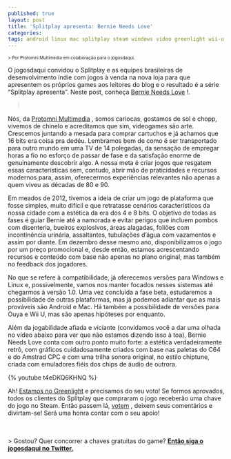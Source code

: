 ```yaml
---
published: true
layout: post
title: 'Splitplay apresenta: Bernie Needs Love'
categories: 
tags: android linux mac splitplay steam windows video greenlight wii-u wii ouya facebook
---
```

<span style="font-size: x-small;">> Por Protomni Multimedia em colabora&#231;&#227;o para o jogosdaqui.</font></span>
 

 
O jogosdaqui convidou o Splitplay e as equipes brasileiras de desenvolvimento indie com jogos &#224; venda na nova loja para que apresentem os pr&#243;prios games aos leitores do blog e o resultado &#233; a s&#233;rie &#8220;Splitplay apresenta&#8221;. Neste post, conhe&#231;a <a href="http://www.splitplay.com/pt/games/bernie-needs-love-a8f7442d-9599-4c9e-9024-58c4d9141e15" target="_blank">Bernie Needs Love</a>
!.
> <br />
 

 
N&#243;s, da <a href="https://www.facebook.com/protomni" target="_blank">Protomni Multimedia</a>
, somos cariocas, gostamos de sol e chopp, vivemos de chinelo e acreditamos que sim, videogames s&#227;o arte. Crescemos juntando a mesada para comprar cartuchos e j&#225; achamos que 16 bits era coisa pra ded&#233;u. Lembramos bem de como &#233; ser transportado para outro mundo em uma TV de 14 polegadas, da sensa&#231;&#227;o de empregar horas a fio no esfor&#231;o de passar de fase e da satisfa&#231;&#227;o enorme de genuinamente descobrir algo. A nossa meta &#233; criar jogos que resgatem essas caracter&#237;sticas sem, contudo, abrir m&#227;o de praticidades e recursos modernos para, assim, oferecermos experi&#234;ncias relevantes n&#227;o apenas a quem viveu as d&#233;cadas de 80 e 90.
 

 
Em meados de 2012, tivemos a ideia de criar um jogo de plataforma que fosse simples, muito dif&#237;cil e que retratasse cen&#225;rios caracter&#237;sticos da nossa cidade com a est&#233;tica da era dos 4 e 8 bits. O objetivo de todas as fases &#233; guiar Bernie at&#233; a namorada e evitar perigos que incluem pombos com disenteria, bueiros explosivos, &#225;reas alagadas, foli&#245;es com incontin&#234;ncia urin&#225;ria, assaltantes, tubula&#231;&#245;es d&#8217;&#225;gua com vazamentos e assim por diante. Em dezembro desse mesmo ano, disponibilizamos o jogo por um pre&#231;o promocional e, desde ent&#227;o, estamos acrescentando recursos e conte&#250;do com base n&#227;o apenas no plano original, mas tamb&#233;m no feedback dos jogadores.
 

 
No que se refere &#224; compatibilidade, j&#225; oferecemos vers&#245;es para Windows e Linux e, possivelmente, vamos nos manter focados nesses sistemas at&#233; chegarmos &#224; vers&#227;o 1.0. Uma vez conclu&#237;da a fase beta, estudaremos a possibilidade de outras plataformas, mas j&#225; podemos adiantar que as mais prov&#225;veis s&#227;o Android e Mac. H&#225; tamb&#233;m a possibilidade de vers&#245;es para Ouya e Wii U, mas s&#227;o apenas hip&#243;teses por enquanto.
 
Al&#233;m da jogabilidade afiada e viciante (convidamos voc&#234; a dar uma olhada no v&#237;deo abaixo para ver que n&#227;o estamos dizendo isso &#224; toa), Bernie Needs Love conta com outro ponto muito forte: a est&#233;tica verdadeiramente retr&#244;, com gr&#225;ficos cuidadosamente criados com base nas paletas do C64 e do Amstrad CPC e com uma trilha sonora original, no estilo chiptune, criada com emuladores fi&#233;is dos chips de &#225;udio de outrora.
 
{% youtube t4eDKQ6KHNQ %}
 
Ah! <a href="http://steamcommunity.com/sharedfiles/filedetails/?id=255366445" target="_blank">Estamos no Greenlight</a>
 e precisamos do seu voto! Se formos aprovados, todos os clientes do Splitplay que compraram o jogo receber&#227;o uma chave do jogo no Steam. Ent&#227;o passem l&#225;, <a href="http://steamcommunity.com/sharedfiles/filedetails/?id=255366445" target="_blank">votem</a>
, deixem seus coment&#225;rios e divirtam-se! Ser&#225; uma honra contar com o seu apoio!
<div><br />
<div><br />
> Gostou? Quer concorrer a chaves gratuitas do game?
<strong><a href="https://twitter.com/jogosdaqui" target="_blank">Ent&#227;o siga o jogosdaqui no Twitter.</a>
</strong>
